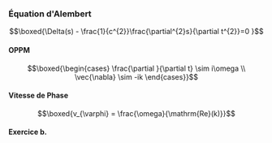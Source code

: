 ### Équation d'Alembert
$$\boxed{\Delta(s) - \frac{1}{c^{2}}\frac{\partial^{2}s}{\partial t^{2}}=0 }$$

#### OPPM
$$\boxed{\begin{cases}
\frac{\partial }{\partial t} \sim i\omega \\
\vec{\nabla} \sim -ik
\end{cases}}$$

#### Vitesse de Phase
$$\boxed{v_{\varphi} = \frac{\omega}{\mathrm{Re}(k)}}$$
#### Exercice b.
